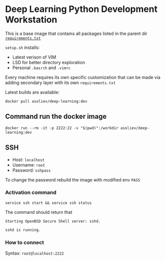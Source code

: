 # Deep Learning Python Development Workstation 

This is a base image that contains all packages listed in the parent dir [`requirements.txt`](https://github.com/akmalsoliev/deep-learning-docker/blob/master/deeplearning.txt)

`setup.sh` installs:
* Latest verison of VIM
* LSD for better directory exploration
* Personal `.basrch` and `.vimrc`

Every machine requires its own specific customization that can be made via adding secondary layer with its own `requirements.txt`

Latest builds are available:

`docker pull asoliev/deep-learning:dev`

## Command run the docker image

`docker run --rm -it -p 2222:22 -v "$(pwd)":/workdir asoliev/deep-learning:dev`

## SSH

* Host: `localhost`
* Username: `root`
* Password: `sshpass`

To change the password rebuild the image with modified env `PASS`

### Activation command

`service ssh start && service ssh status`

The command should return that 

`Starting OpenBSD Secure Shell server: sshd.` 

`sshd is running.`

### How to connect

Syntax: `root@localhost:2222`

